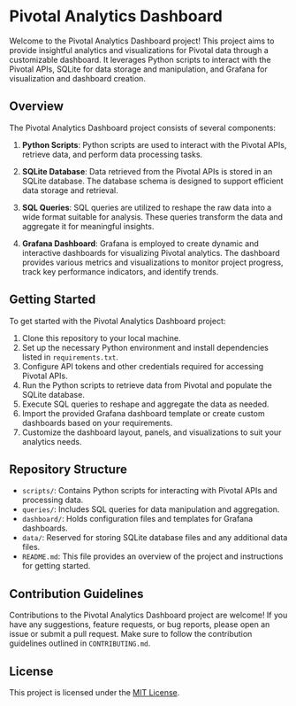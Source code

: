 # Pivotal Analytics Dashboard

Welcome to the Pivotal Analytics Dashboard project! This project aims to provide insightful analytics and visualizations for Pivotal data through a customizable dashboard. It leverages Python scripts to interact with the Pivotal APIs, SQLite for data storage and manipulation, and Grafana for visualization and dashboard creation.

## Overview

The Pivotal Analytics Dashboard project consists of several components:

1. **Python Scripts**: Python scripts are used to interact with the Pivotal APIs, retrieve data, and perform data processing tasks.
   
2. **SQLite Database**: Data retrieved from the Pivotal APIs is stored in an SQLite database. The database schema is designed to support efficient data storage and retrieval.

3. **SQL Queries**: SQL queries are utilized to reshape the raw data into a wide format suitable for analysis. These queries transform the data and aggregate it for meaningful insights.

4. **Grafana Dashboard**: Grafana is employed to create dynamic and interactive dashboards for visualizing Pivotal analytics. The dashboard provides various metrics and visualizations to monitor project progress, track key performance indicators, and identify trends.

## Getting Started

To get started with the Pivotal Analytics Dashboard project:

1. Clone this repository to your local machine.
2. Set up the necessary Python environment and install dependencies listed in `requirements.txt`.
3. Configure API tokens and other credentials required for accessing Pivotal APIs.
4. Run the Python scripts to retrieve data from Pivotal and populate the SQLite database.
5. Execute SQL queries to reshape and aggregate the data as needed.
6. Import the provided Grafana dashboard template or create custom dashboards based on your requirements.
7. Customize the dashboard layout, panels, and visualizations to suit your analytics needs.

## Repository Structure

- `scripts/`: Contains Python scripts for interacting with Pivotal APIs and processing data.
- `queries/`: Includes SQL queries for data manipulation and aggregation.
- `dashboard/`: Holds configuration files and templates for Grafana dashboards.
- `data/`: Reserved for storing SQLite database files and any additional data files.
- `README.md`: This file provides an overview of the project and instructions for getting started.

## Contribution Guidelines

Contributions to the Pivotal Analytics Dashboard project are welcome! If you have any suggestions, feature requests, or bug reports, please open an issue or submit a pull request. Make sure to follow the contribution guidelines outlined in `CONTRIBUTING.md`.

## License

This project is licensed under the [MIT License](LICENSE).
